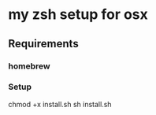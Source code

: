# my zsh setup for osx

## Requirements

### homebrew


### Setup

  chmod +x install.sh
  sh install.sh



